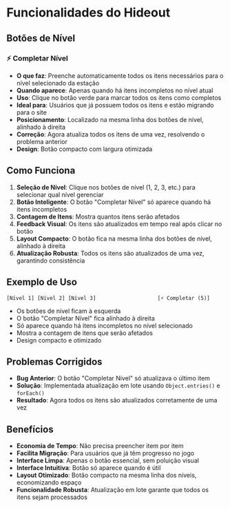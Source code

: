 # Funcionalidades do Hideout

## Botões de Nível

### ⚡ Completar Nível

- **O que faz**: Preenche automaticamente todos os itens necessários para o nível selecionado da estação
- **Quando aparece**: Apenas quando há itens incompletos no nível atual
- **Uso**: Clique no botão verde para marcar todos os itens como completos
- **Ideal para**: Usuários que já possuem todos os itens e estão migrando para o site
- **Posicionamento**: Localizado na mesma linha dos botões de nível, alinhado à direita
- **Correção**: Agora atualiza todos os itens de uma vez, resolvendo o problema anterior
- **Design**: Botão compacto com largura otimizada

## Como Funciona

1. **Seleção de Nível**: Clique nos botões de nível (1, 2, 3, etc.) para selecionar qual nível gerenciar
2. **Botão Inteligente**: O botão "Completar Nível" só aparece quando há itens incompletos
3. **Contagem de Itens**: Mostra quantos itens serão afetados
4. **Feedback Visual**: Os itens são atualizados em tempo real após clicar no botão
5. **Layout Compacto**: O botão fica na mesma linha dos botões de nível, alinhado à direita
6. **Atualização Robusta**: Todos os itens são atualizados de uma vez, garantindo consistência

## Exemplo de Uso

```
[Nível 1] [Nível 2] [Nível 3]                    [⚡ Completar (5)]
```

- Os botões de nível ficam à esquerda
- O botão "Completar Nível" fica alinhado à direita
- Só aparece quando há itens incompletos no nível selecionado
- Mostra a contagem de itens que serão afetados
- Design compacto e otimizado

## Problemas Corrigidos

- **Bug Anterior**: O botão "Completar Nível" só atualizava o último item
- **Solução**: Implementada atualização em lote usando `Object.entries()` e `forEach()`
- **Resultado**: Agora todos os itens são atualizados corretamente de uma vez

## Benefícios

- **Economia de Tempo**: Não precisa preencher item por item
- **Facilita Migração**: Para usuários que já têm progresso no jogo
- **Interface Limpa**: Apenas o botão essencial, sem poluição visual
- **Interface Intuitiva**: Botão só aparece quando é útil
- **Layout Otimizado**: Botão compacto na mesma linha dos níveis, economizando espaço
- **Funcionalidade Robusta**: Atualização em lote garante que todos os itens sejam processados

